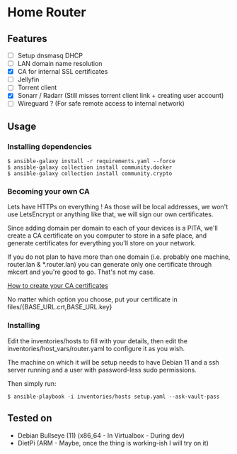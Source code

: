 # Home Router

## Features

- [ ] Setup dnsmasq DHCP
- [ ] LAN domain name resolution
- [x] CA for internal SSL certificates
- [ ] Jellyfin
- [ ] Torrent client
- [x] Sonarr / Radarr (Still misses torrent client link + creating user account)
- [ ] Wireguard ? (For safe remote access to internal network)

## Usage

### Installing dependencies
```
$ ansible-galaxy install -r requirements.yaml --force
$ ansible-galaxy collection install community.docker
$ ansible-galaxy collection install community.crypto
```

### Becoming your own CA

Lets have HTTPs on everything ! As those will be local addresses, we won't use LetsEncrypt or anything like that, we will sign our own certificates.

Since adding domain per domain to each of your devices is a PITA, we'll create a CA certificate on you computer to store in a safe place, and generate certificates for everything you'll store on your network.

If you do not plan to have more than one domain (i.e. probably one machine, router.lan & *.router.lan) you can generate only one certificate through mkcert and you're good to go. That's not my case.

[How to create your CA certificates](/be-your-own-ca.md)

No matter which option you choose, put your certificate in files/{BASE_URL.crt,BASE_URL.key}

### Installing

Edit the inventories/hosts to fill with your details, then edit the inventories/host_vars/router.yaml to configure it as you wish.

The machine on which it will be setup needs to have Debian 11 and a ssh server running and a user with password-less sudo permissions.

Then simply run:
```
$ ansible-playbook -i inventories/hosts setup.yaml --ask-vault-pass
```


## Tested on

- Debian Bullseye (11) (x86_64 - In Virtualbox - During dev)
- DietPi (ARM - Maybe, once the thing is working-ish I will try on it)
